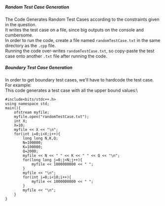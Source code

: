 ##### Random Test Case Generation
The Code Generates Random Test Cases according to the constraints given in the question.\
It writes the test case on a file, since big outputs on the console and cumbersome.\
In order to run the code, create a file named `randomTestCase.txt` in the same directory as the `.cpp` file.\
Running the code over-writes `randomTestCase.txt`, so copy-paste the test case onto another `.txt` file after running the code.


##### Boundary Test Case Generation
In order to get boundary test cases, we'll have to hardcode the test case.\
For example:\
This code generates a test case with all the upper bound values:\
```
#include<bits/stdc++.h>
using namespace std;
main(){
    ofstream myfile;
    myfile.open("randomTestCase.txt");
    int X;
    X=10;
    myfile << X << "\n";
    for(int i=0;i<X;i++){
        long long N,K,Q;
        N=100000;
        K=100000;
        Q=2000;
        myfile << N << " " << K << " " << Q << "\n";
        for(long long j=0;j<N;j++){
            myfile << 1000000000 << " ";
        }
        myfile << "\n";
        for(int i=0;i<10;i++){
            myfile << 1000000000 << " ";
        }
        myfile << "\n";
    }
}
```